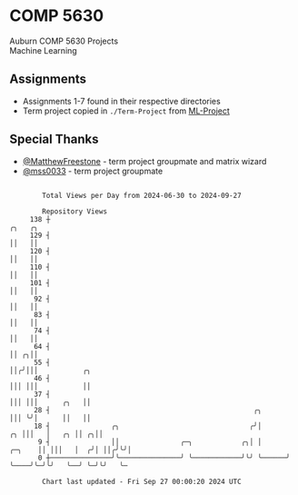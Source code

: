 # COMP 5630
Auburn COMP 5630 Projects  
Machine Learning

## Assignments
- Assignments 1-7 found in their respective directories
- Term project copied in `./Term-Project` from [ML-Project](https://github.com/wumphlett/ML-Project)

## Special Thanks
- [@MatthewFreestone](https://github.com/MatthewFreestone) - term project groupmate and matrix wizard
- [@mss0033](https://github.com/mss0033) - term project groupmate

```

        Total Views per Day from 2024-06-30 to 2024-09-27

        Repository Views
     138 ┼                                                                    ╭╮   ╭╮
     129 ┤                                                                    ││   ││
     120 ┤                                                                    ││   ││
     110 ┤                                                                    ││   ││
     101 ┤                                                                    ││   ││
      92 ┤                                                                    ││   ││
      83 ┤                                                                    ││   ││
      74 ┤                                                                    ││   ││
      64 ┤                                                                    ││ ╭╮││
      55 ┤                                                                    ││╭╯│││           ╭╮
      46 ┤                                                                    │││ │││           ││
      37 ┤                                                                    │││ │││      ╭╮   ││
      28 ┤                                                  ╭╮                │││ ╰╯│      ││   ││
      18 ┤               ╭╮                                ╭╯│             ╭╮ │││   │   ╭╮ ││ ╭╮││
       9 ┤               ││               ╭─╮            ╭╮│ │      ╭─╮    ││ │││   │  ╭╯│ ││╭╯╰╯│
       0 ┼───────────────╯╰───────────────╯ ╰────────────╯╰╯ ╰──────╯ ╰────╯╰─╯╰╯   ╰──╯ ╰─╯╰╯   ╰─

        Chart last updated - Fri Sep 27 00:00:20 2024 UTC
        
```
